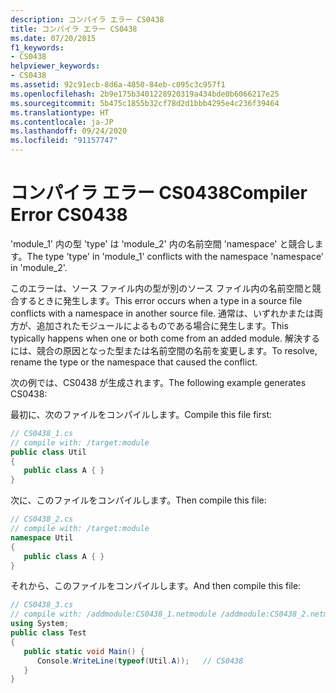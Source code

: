 ```yaml
---
description: コンパイラ エラー CS0438
title: コンパイラ エラー CS0438
ms.date: 07/20/2015
f1_keywords:
- CS0438
helpviewer_keywords:
- CS0438
ms.assetid: 92c91ecb-8d6a-4850-84eb-c095c3c957f1
ms.openlocfilehash: 2b9e175b3401228920319a434bde0b6066217e25
ms.sourcegitcommit: 5b475c1855b32cf78d2d1bbb4295e4c236f39464
ms.translationtype: HT
ms.contentlocale: ja-JP
ms.lasthandoff: 09/24/2020
ms.locfileid: "91157747"
---
```

# <a name="compiler-error-cs0438"></a><span data-ttu-id="ceccb-103">コンパイラ エラー CS0438</span><span class="sxs-lookup"><span data-stu-id="ceccb-103">Compiler Error CS0438</span></span>

<span data-ttu-id="ceccb-104">'module_1' 内の型 'type' は 'module_2' 内の名前空間 'namespace' と競合します。</span><span class="sxs-lookup"><span data-stu-id="ceccb-104">The type 'type' in 'module_1' conflicts with the namespace 'namespace' in 'module_2'.</span></span>  
  
 <span data-ttu-id="ceccb-105">このエラーは、ソース ファイル内の型が別のソース ファイル内の名前空間と競合するときに発生します。</span><span class="sxs-lookup"><span data-stu-id="ceccb-105">This error occurs when a type in a source file conflicts with a namespace in another source file.</span></span> <span data-ttu-id="ceccb-106">通常は、いずれかまたは両方が、追加されたモジュールによるものである場合に発生します。</span><span class="sxs-lookup"><span data-stu-id="ceccb-106">This typically happens when one or both come from an added module.</span></span> <span data-ttu-id="ceccb-107">解決するには、競合の原因となった型または名前空間の名前を変更します。</span><span class="sxs-lookup"><span data-stu-id="ceccb-107">To resolve, rename the type or the namespace that caused the conflict.</span></span>  
  
 <span data-ttu-id="ceccb-108">次の例では、CS0438 が生成されます。</span><span class="sxs-lookup"><span data-stu-id="ceccb-108">The following example generates CS0438:</span></span>  
  
 <span data-ttu-id="ceccb-109">最初に、次のファイルをコンパイルします。</span><span class="sxs-lookup"><span data-stu-id="ceccb-109">Compile this file first:</span></span>  
  
```csharp  
// CS0438_1.cs  
// compile with: /target:module  
public class Util  
{  
   public class A { }  
}  
```  
  
 <span data-ttu-id="ceccb-110">次に、このファイルをコンパイルします。</span><span class="sxs-lookup"><span data-stu-id="ceccb-110">Then compile this file:</span></span>  
  
```csharp  
// CS0438_2.cs  
// compile with: /target:module  
namespace Util
{  
   public class A { }  
}  
```  
  
 <span data-ttu-id="ceccb-111">それから、このファイルをコンパイルします。</span><span class="sxs-lookup"><span data-stu-id="ceccb-111">And then compile this file:</span></span>  
  
```csharp  
// CS0438_3.cs  
// compile with: /addmodule:CS0438_1.netmodule /addmodule:CS0438_2.netmodule  
using System;  
public class Test  
{  
   public static void Main() {  
      Console.WriteLine(typeof(Util.A));   // CS0438  
   }  
}  
```
